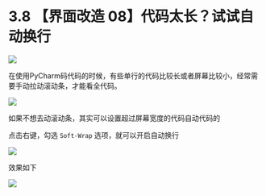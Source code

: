 # 3.8 【界面改造 08】代码太长？试试自动换行

![](http://image.iswbm.com/20200804124133.png)

在使用PyCharm码代码的时候，有些单行的代码比较长或者屏幕比较小，经常需要手动拉动滚动条，才能看全代码。

![](http://image.iswbm.com/image-20210226223643723.png)

如果不想去动滚动条，其实可以设置超过屏幕宽度的代码自动代码的

点击右键，勾选 `Soft-Wrap` 选项，就可以开启自动换行

![](http://image.iswbm.com/image-20210226223823548.png)

效果如下

![](http://image.iswbm.com/image-20210226223558987.png)

